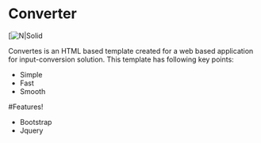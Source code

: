 # Converter

[![N|Solid](https://converternodejs.herokuapp.com/)

Convertes is an HTML based template created for a web based application for input-conversion solution.
This template has following key points:
  - Simple
  - Fast
  - Smooth

#Features!

  - Bootstrap
  - Jquery

